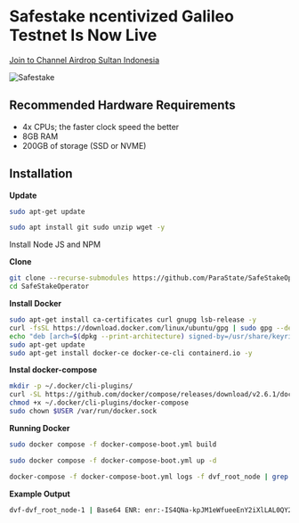 
# Safestake ncentivized Galileo Testnet Is Now Live


<p style="font-size:14px" align="left">
<a href="https://t.me/airdropsultanindonesia" target="_blank">Join to Channel Airdrop Sultan Indonesia</a>
</p>

![Safestake](https://user-images.githubusercontent.com/65535542/184927830-a4868b78-236d-408f-8ff9-ab4cc7dd542c.jpg)


## Recommended Hardware Requirements

- 4x CPUs; the faster clock speed the better
- 8GB RAM
- 200GB of storage (SSD or NVME)

## Installation

**Update**
```bash
sudo apt-get update
```
```bash
sudo apt install git sudo unzip wget -y
```

Install Node JS and NPM

**Clone**

```bash
git clone --recurse-submodules https://github.com/ParaState/SafeStakeOperator
cd SafeStakeOperator
```

**Install Docker**

``` bash
sudo apt-get install ca-certificates curl gnupg lsb-release -y
curl -fsSL https://download.docker.com/linux/ubuntu/gpg | sudo gpg --dearmor -o /usr/share/keyrings/docker-archive-keyring.gpg
echo "deb [arch=$(dpkg --print-architecture) signed-by=/usr/share/keyrings/docker-archive-keyring.gpg] https://download.docker.com/linux/ubuntu $(lsb_release -cs) stable" | sudo tee /etc/apt/sources.list.d/docker.list > /dev/null
sudo apt-get update
sudo apt-get install docker-ce docker-ce-cli containerd.io -y
```

**Instal docker-compose**
```bash
mkdir -p ~/.docker/cli-plugins/
curl -SL https://github.com/docker/compose/releases/download/v2.6.1/docker-compose-linux-x86_64 -o ~/.docker/cli-plugins/docker-compose
chmod +x ~/.docker/cli-plugins/docker-compose
sudo chown $USER /var/run/docker.sock
```

**Running Docker**
```bash
sudo docker compose -f docker-compose-boot.yml build
```

```bash
sudo docker compose -f docker-compose-boot.yml up -d
```

```bash
docker-compose -f docker-compose-boot.yml logs -f dvf_root_node | grep enr
```

**Example Output**
```bash
dvf-dvf_root_node-1 | Base64 ENR: enr:-IS4QNa-kpJM1eWfueeEnY2iXlLAL0QY2gAWAhmsb4c8VmrSK9J7N5dfXS_DgSASCDrUTHMqMUlP4OXSYEVh-Z7zFHkBgmlkgnY0gmlwhAMBnbWJc2VjcDI1NmsxoQPKY0yuDUmstAHYpMa2_oxVtw0RW_QAdpzBQA8yWM0xOIN1ZHCCIy0
```
